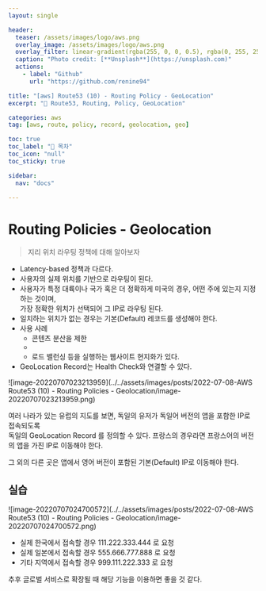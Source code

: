 ```yaml
---
layout: single

header:
  teaser: /assets/images/logo/aws.png
  overlay_image: /assets/images/logo/aws.png
  overlay_filter: linear-gradient(rgba(255, 0, 0, 0.5), rgba(0, 255, 255, 0.5))
  caption: "Photo credit: [**Unsplash**](https://unsplash.com)"
  actions:
    - label: "Github"
      url: "https://github.com/renine94"

title: "[aws] Route53 (10) - Routing Policy - GeoLocation"
excerpt: "🚀 Route53, Routing, Policy, GeoLocation"

categories: aws
tag: [aws, route, policy, record, geolocation, geo]

toc: true
toc_label: "📕 목차"
toc_icon: "null"
toc_sticky: true

sidebar:
  nav: "docs"

---
```


# Routing Policies - Geolocation

> 지리 위치 라우팅 정책에 대해 알아보자

- Latency-based 정책과 다르다.
- 사용자의 실제 위치를 기반으로 라우팅이 된다.
- 사용자가 특정 대륙이나 국가 혹은 더 정확하게 미국의 경우, 어떤 주에 있는지 지정하는 것이며,<br>가장 정확한 위치가 선택되어 그 IP로 라우팅 된다.
- 일치하는 위치가 없는 경우는 기본(Default) 레코드를 생성해야 한다.
- 사용 사례
  - 콘텐츠 분산을 제한
  - 
  - 로드 밸런싱 등을 실행하는 웹사이트 현지화가 있다.
- GeoLocation Record는 Health Check와 연결할 수 있다.



![image-20220707023213959](../../assets/images/posts/2022-07-08-AWS Route53 (10) - Routing Policies - Geolocation/image-20220707023213959.png)



여러 나라가 있는 유럽의 지도를 보면, 독일의 유저가 독일어 버전의 앱을 포함한 IP로 접속되도록<br>독일의 GeoLocation Record 를 정의할 수 있다. 프랑스의 경우라면 프랑스어의 버전의 앱을 가진 IP로 이동해야 한다.

그 외의 다른 곳은 앱에서 영어 버전이 포함된 기본(Default) IP로 이동해야 한다.



## 실습

![image-20220707024700572](../../assets/images/posts/2022-07-08-AWS Route53 (10) - Routing Policies - Geolocation/image-20220707024700572.png)



- 실제 한국에서 접속할 경우 111.222.333.444 로 요청
- 실제 일본에서 접속할 경우 555.666.777.888 로 요청
- 기타 지역에서 접속할 경우 999.111.222.333 로 요청



추후 글로벌 서비스로 확장될 때 해당 기능을 이용하면 좋을 것 같다.